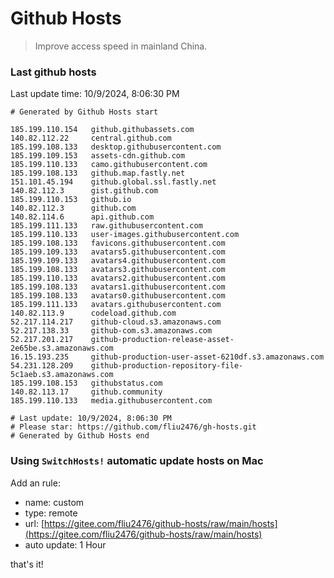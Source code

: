 # Github Hosts

> Improve access speed in mainland China.

### Last github hosts

Last update time: 10/9/2024, 8:06:30 PM

```base
# Generated by Github Hosts start 

185.199.110.154   github.githubassets.com
140.82.112.22     central.github.com
185.199.108.133   desktop.githubusercontent.com
185.199.109.153   assets-cdn.github.com
185.199.110.133   camo.githubusercontent.com
185.199.108.133   github.map.fastly.net
151.101.45.194    github.global.ssl.fastly.net
140.82.112.3      gist.github.com
185.199.110.153   github.io
140.82.112.3      github.com
140.82.114.6      api.github.com
185.199.111.133   raw.githubusercontent.com
185.199.110.133   user-images.githubusercontent.com
185.199.108.133   favicons.githubusercontent.com
185.199.109.133   avatars5.githubusercontent.com
185.199.109.133   avatars4.githubusercontent.com
185.199.108.133   avatars3.githubusercontent.com
185.199.110.133   avatars2.githubusercontent.com
185.199.108.133   avatars1.githubusercontent.com
185.199.108.133   avatars0.githubusercontent.com
185.199.111.133   avatars.githubusercontent.com
140.82.113.9      codeload.github.com
52.217.114.217    github-cloud.s3.amazonaws.com
52.217.138.33     github-com.s3.amazonaws.com
52.217.201.217    github-production-release-asset-2e65be.s3.amazonaws.com
16.15.193.235     github-production-user-asset-6210df.s3.amazonaws.com
54.231.128.209    github-production-repository-file-5c1aeb.s3.amazonaws.com
185.199.108.153   githubstatus.com
140.82.113.17     github.community
185.199.110.133   media.githubusercontent.com

# Last update: 10/9/2024, 8:06:30 PM
# Please star: https://github.com/fliu2476/gh-hosts.git
# Generated by Github Hosts end
```

### Using `SwitchHosts!` automatic update hosts on Mac
Add an rule:
- name: custom
- type: remote
- url: [https://gitee.com/fliu2476/github-hosts/raw/main/hosts](https://gitee.com/fliu2476/github-hosts/raw/main/hosts)
- auto update: 1 Hour

that's it!

